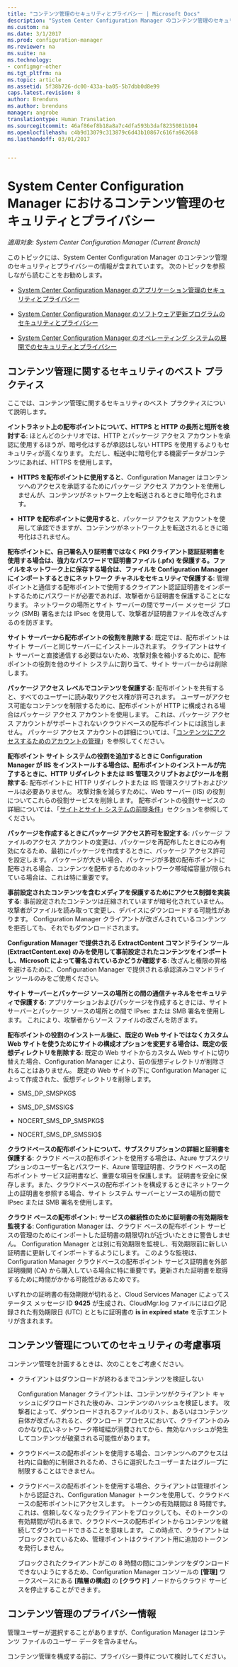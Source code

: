 ```yaml
---
title: "コンテンツ管理のセキュリティとプライバシー | Microsoft Docs"
description: "System Center Configuration Manager のコンテンツ管理のセキュリティとプライバシーを最適化します。"
ms.custom: na
ms.date: 3/1/2017
ms.prod: configuration-manager
ms.reviewer: na
ms.suite: na
ms.technology:
- configmgr-other
ms.tgt_pltfrm: na
ms.topic: article
ms.assetid: 5f38b726-dc00-433a-ba05-5b7dbb0d8e99
caps.latest.revision: 8
author: Brenduns
ms.author: brenduns
manager: angrobe
translationtype: Human Translation
ms.sourcegitcommit: 46af86ef8b18a8a7c4dfa593b3daf8235081b104
ms.openlocfilehash: c4b9d13079c313879c6d43b10867c616fa962668
ms.lasthandoff: 03/01/2017


---
```

# <a name="security-and-privacy-for-content-management-for-system-center-configuration-manager"></a>System Center Configuration Manager におけるコンテンツ管理のセキュリティとプライバシー

*適用対象: System Center Configuration Manager (Current Branch)*

このトピックには、System Center Configuration Manager のコンテンツ管理のセキュリティとプライバシーの情報が含まれています。 次のトピックを参照しながら読むことをお勧めします。  

-   [System Center Configuration Manager のアプリケーション管理のセキュリティとプライバシー](../../../apps/plan-design/security-and-privacy-for-application-management.md)  

-   [System Center Configuration Manager のソフトウェア更新プログラムのセキュリティとプライバシー](/sccm/sum/plan-design/security-and-privacy-for-software-updates)  

-   [System Center Configuration Manager のオペレーティング システムの展開でのセキュリティとプライバシー](../../../osd/plan-design/security-and-privacy-for-operating-system-deployment.md)  

##  <a name="BKMK_Security_ContentManagement"></a> コンテンツ管理に関するセキュリティのベスト プラクティス  
 ここでは、コンテンツ管理に関するセキュリティのベスト プラクティスについて説明します。  

 **イントラネット上の配布ポイントについて、HTTPS と HTTP の長所と短所を検討する**: ほとんどのシナリオでは、HTTP とパッケージ アクセス アカウントを承認に使用するほうが、暗号化はするが承認はしない HTTPS を使用するよりもセキュリティが高くなります。 ただし、転送中に暗号化する機密データがコンテンツにあれば、HTTPS を使用します。  

-   **HTTPS を配布ポイントに使用すると**、Configuration Manager はコンテンツへのアクセスを承認するためにパッケージ アクセス アカウントを使用しませんが、コンテンツがネットワーク上を転送されるときに暗号化されます。  

-   **HTTP を配布ポイントに使用すると**、パッケージ アクセス アカウントを使用して承認できますが、コンテンツがネットワーク上を転送されるときに暗号化はされません。  


**配布ポイントに、自己署名入り証明書ではなく PKI クライアント認証証明書を使用する場合は、強力なパスワードで証明書ファイル (.pfx) を保護する。ファイルをネットワーク上に保存する場合は、ファイルを Configuration Manager にインポートするときにネットワーク チャネルをセキュリティで保護する**: 管理ポイントと通信する配布ポイントで使用するクライアント認証証明書をインポートするためにパスワードが必要であれば、攻撃者から証明書を保護することになります。 ネットワークの場所とサイト サーバーの間でサーバー メッセージ ブロック (SMB) 署名または IPsec を使用して、攻撃者が証明書ファイルを改ざんするのを防ぎます。  

**サイト サーバーから配布ポイントの役割を削除する**: 既定では、配布ポイントはサイト サーバーと同じサーバーにインストールされます。 クライアントはサイト サーバーと直接通信する必要はないため、攻撃対象を縮小するために、配布ポイントの役割を他のサイト システムに割り当て、サイト サーバーからは削除します。  

**パッケージ アクセス レベルでコンテンツを保護する**: 配布ポイントを共有すると、すべてのユーザーに読み取りアクセス権が許可されます。 ユーザーがアクセス可能なコンテンツを制限するために、配布ポイントが HTTP に構成される場合はパッケージ アクセス アカウントを使用します。 これは、パッケージ アクセス アカウントがサポートされないクラウドベースの配布ポイントには該当しません。 パッケージ アクセス アカウントの詳細については、「[コンテンツにアクセスするためのアカウントの管理](../../../core/plan-design/hierarchy/manage-accounts-to-access-content.md)」を参照してください。


**配布ポイント サイト システムの役割を追加するときに Configuration Manager が IIS をインストールする場合は、配布ポイントのインストールが完了するときに、HTTP リダイレクトまたは IIS 管理スクリプトおよびツールを削除する**: 配布ポイントに HTTP リダイレクトまたは IIS 管理スクリプトおよびツールは必要ありません。 攻撃対象を減らすために、Web サーバー (IIS) の役割についてこれらの役割サービスを削除します。  配布ポイントの役割サービスの詳細については、「[サイトとサイト システムの前提条件](/sccm/core/plan-design/configs/site-and-site-system-prerequisites)」セクションを参照してください。  

**パッケージを作成するときにパッケージ アクセス許可を設定する**: パッケージ ファイルのアクセス アカウントの変更は、パッケージを再配布したときにのみ有効になるため、最初にパッケージを作成するときに、パッケージ アクセス許可を設定します。 パッケージが大きい場合、パッケージが多数の配布ポイントに配布される場合、コンテンツを配布するためのネットワーク帯域幅容量が限られている場合は、これは特に重要です。  

**事前設定されたコンテンツを含むメディアを保護するためにアクセス制御を実装する**: 事前設定されたコンテンツは圧縮されていますが暗号化されていません。 攻撃者がファイルを読み取って変更し、デバイスにダウンロードする可能性があります。 Configuration Manager クライアントが改ざんされているコンテンツを拒否しても、それでもダウンロードされます。  

**Configuration Manager で提供される ExtractContent コマンドライン ツール (ExtractContent.exe) のみを使用して事前設定されたコンテンツをインポートし、Microsoft によって署名されているかどうか確認する**: 改ざんと権限の昇格を避けるために、Configuration Manager で提供される承認済みコマンドライン ツールのみをご使用ください。  

**サイト サーバーとパッケージ ソースの場所との間の通信チャネルをセキュリティで保護する**: アプリケーションおよびパッケージを作成するときには、サイト サーバーとパッケージ ソースの場所との間で IPsec または SMB 署名を使用します。 これにより、攻撃者からソース ファイルの改ざんを防ぎます。  

**配布ポイントの役割のインストール後に、既定の Web サイトではなくカスタム Web サイトを使うためにサイトの構成オプションを変更する場合は、既定の仮想ディレクトリを削除する**: 既定の Web サイトからカスタム Web サイトに切り替えた場合、Configuration Manager により、前の仮想ディレクトリが削除されることはありません。 既定の Web サイトの下に Configuration Manager によって作成された、仮想ディレクトリを削除します。  

-   SMS_DP_SMSPKG$  

-   SMS_DP_SMSSIG$  

-   NOCERT_SMS_DP_SMSPKG$  

-   NOCERT_SMS_DP_SMSSIG$  

**クラウドベースの配布ポイントについて、サブスクリプションの詳細と証明書を保護する**: クラウド ベースの配布ポイントを使用する場合は、Azure サブスクリプションのユーザー名とパスワード、Azure 管理証明書、クラウド ベースの配布ポイント サービス証明書など、重要な項目を保護します。 証明書を安全に保存します。また、クラウドベースの配布ポイントを構成するときにネットワーク上の証明書を参照する場合、サイト システム サーバーとソースの場所の間で IPsec または SMB 署名を使用します。  

**クラウド ベースの配布ポイント: サービスの継続性のために証明書の有効期限を監視する**: Configuration Manager は、クラウド ベースの配布ポイント サービスの管理のためにインポートした証明書の期限切れが近づいたときに警告しません。 Configuration Manager とは別に有効期限を監視し、有効期限前に新しい証明書に更新してインポートするようにします。 このような監視は、Configuration Manager クラウドベースの配布ポイント サービス証明書を外部証明機関 (CA) から購入している場合に特に重要です。更新された証明書を取得するために時間がかかる可能性があるためです。  

 いずれかの証明書の有効期限が切れると、Cloud Services Manager によってステータス メッセージ ID **9425** が生成され、CloudMgr.log ファイルにはログ記録された有効期限日 (UTC) とともに証明書の **is in expired state** を示すエントリが含まれます。  

## <a name="security-considerations-for-content-management"></a>コンテンツ管理についてのセキュリティの考慮事項  
コンテンツ管理を計画するときは、次のことをご考慮ください。  

-   クライアントはダウンロードが終わるまでコンテンツを検証しない  

     Configuration Manager クライアントは、コンテンツがクライアント キャッシュにダウロードされた後のみ、コンテンツのハッシュを検証します。 攻撃者によって、ダウンロードされるファイルのリスト、あるいはコンテンツ自体が改ざんされると、ダウンロード プロセスにおいて、クライアントのみのかなり広いネットワーク帯域幅が消費されてから、無効なハッシュが発生してコンテンツが破棄される可能性があります。  

-   クラウドベースの配布ポイントを使用する場合、コンテンツへのアクセスは社内に自動的に制限されるため、さらに選択したユーザーまたはグループに制限することはできません。  

-   クラウドベースの配布ポイントを使用する場合、クライアントは管理ポイントから認証され、Configuration Manager トークンを使用して、クラウドベースの配布ポイントにアクセスします。 トークンの有効期間は 8 時間です。 これは、信頼しなくなったクライアントをブロックしても、そのトークンの有効期間が切れるまで、クラウドベースの配布ポイントからコンテンツを継続してダウンロードできることを意味します。 この時点で、クライアントはブロックされているため、管理ポイントはクライアント用に追加のトークンを発行しません。  

     ブロックされたクライアントがこの 8 時間の間にコンテンツをダウンロードできないようにするため、Configuration Manager コンソールの **[管理]** ワークスペースにある **[階層の構成]** の **[クラウド]** ノードからクラウド サービスを停止することができます。  

##  <a name="BKMK_Privacy_ContentManagement"></a> コンテンツ管理のプライバシー情報  
 管理ユーザーが選択することがありますが、Configuration Manager はコンテンツ ファイルのユーザー データを含みません。  

 コンテンツ管理を構成する前に、プライバシー要件について検討してください。  

